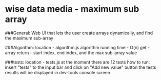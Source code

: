 # wise data media - maximum sub array

###General:
Web UI that lets the user create arrays dynamically, and find the maximum sub-array

###Algorithm:
location - algorithm.js
algorithm running time  - O(n)
get - array
return - start index, end index, and the max sub-array value

###tests:
location - tests.js
at the moment there are 12 tests
how to run: insert "tests" to the input bar and click on "Add new value" button
the tests results will be displayed in dev-tools console screen
